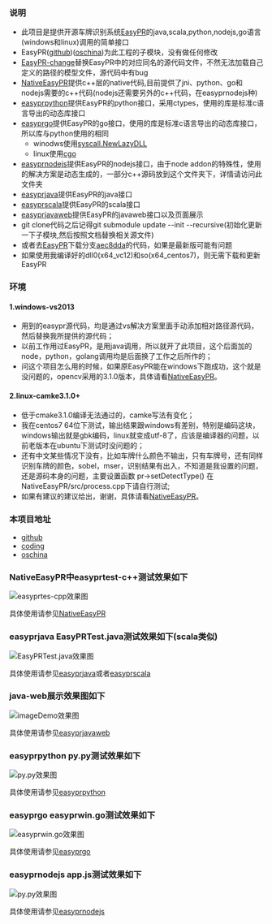 ### 说明
+ 此项目是提供开源车牌识别系统[EasyPR][5]的java,scala,python,nodejs,go语言(windows和linux)调用的简单接口
+ EasyPR([github][5])([oschina][1])为此工程的子模块，没有做任何修改
+ [EasyPR-change](EasyPR-change)替换EasyPR中的对应同名的源代码文件，不然无法加载自己定义的路径的模型文件，源代码中有bug
+ [NativeEasyPR](NativeEasyPR)提供c++层的native代码,目前提供了jni、python、go和nodejs需要的c++代码(nodejs还需要另外的c++代码，在easyprnodejs种)
+ [easyprpython](easyprpython)提供EasyPR的python接口，采用ctypes，使用的库是标准c语言导出的动态库接口
+ [easyprgo](easyprgo)提供EasyPR的go接口，使用的库是标准c语言导出的动态库接口，所以库与python使用的相同
    - winodws使用[syscall.NewLazyDLL][6]
    - linux使用[cgo][7]
+ [easyprnodejs](easyprnodejs)提供EasyPR的nodejs接口，由于node addon的特殊性，使用的解决方案是动态生成的，一部分c++源码放到这个文件夹下，详情请访问此文件夹
+ [easyprjava](easyprjava)提供EasyPR的java接口
+ [easyprscala](easyprscala)提供EasyPR的scala接口
+ [easyprjavaweb](easyprjavaweb)提供EasyPR的javaweb接口以及页面展示
+ git clone代码之后记得git submodule update --init --recursive(初始化更新一下子模块,然后按照文档替换相关源文件)
+ 或者去[EasyPR][5]下载分支[aec8dda][8]的代码，如果是最新版可能有问题
+ 如果使用我编译好的dll0(x64_vc12)和so(x64_centos7)，则无需下载和更新EasyPR

### 环境
#### 1.windows-vs2013
+ 用到的easypr源代码，均是通过vs解决方案里面手动添加相对路径源代码，然后替换我所提供的源代码；
+ 以前工作用过EasyPR，是用java调用，所以就开了此项目，这个后面加的node，python，golang调用均是后面换了工作之后所作的；
+ 问这个项目怎么用的时候，如果原EasyPR能在windows下跑成功，这个就是没问题的，opencv采用的3.1.0版本，具体请看[NativeEasyPR](NativeEasyPR)。

#### 2.linux-camke3.1.0+
+ 低于cmake3.1.0编译无法通过的，camke写法有变化；
+ 我在centos7 64位下测试，输出结果跟windows有差别，特别是编码这块，windows输出就是gbk编码，linux就变成utf-8了，应该是编译器的问题，以前老版本在ubuntu下测试时没问题的；
+ 还有中文某些情况下没有，比如车牌什么颜色不输出，只有车牌号，还有同样识别车牌的颜色，sobel，mser，识别结果有出入，不知道是我设置的问题，还是源码本身的问题，主要设置函数 pr->setDetectType() 在NativeEasyPR/src/process.cpp下请自行测试;
+ 如果有建议的建议给出，谢谢，具体请看[NativeEasyPR](NativeEasyPR)。


### 本项目地址
+ [github][2]
+ [coding][4]
+ [oschina][3]

### NativeEasyPR中easyprtest-c++测试效果如下
![easyprtes-cpp效果图](NativeEasyPR/easyprtest/shows.png)

具体使用请参见[NativeEasyPR](NativeEasyPR)

### easyprjava EasyPRTest.java测试效果如下(scala类似)
![EasyPRTest.java效果图](easyprjava/shows.png)

具体使用请参见[easyprjava](easyprjava)或者[easyprscala](easyprscala)

### java-web展示效果图如下
![imageDemo效果图](easyprjavaweb/shows.jpg)

具体使用请参见[easyprjavaweb](easyprjavaweb)

### easyprpython py.py测试效果如下
![py.py效果图](easyprpython/shows.png)

具体使用请参见[easyprpython](easyprpython)

### easyprgo easyprwin.go测试效果如下
![easyprwin.go效果图](easyprgo/src/easyprgo/shows.png)

具体使用请参见[easyprgo](easyprgo/src/easyprgo)

### easyprnodejs app.js测试效果如下
![py.py效果图](easyprnodejs/shows.png)

具体使用请参见[easyprnodejs](easyprnodejs)

[1]: https://git.oschina.net/easypr/EasyPR.git
[2]: https://github.com/smirkcat/EasyPR-native.git
[3]: https://git.oschina.net/smirkcat/EasyPR-native.git
[4]: https://git.coding.net/smirkcat/EasyPR-native.git
[5]: https://github.com/liuruoze/EasyPR.git
[6]: https://github.com/golang/go/wiki/WindowsDLLs 
[7]: https://github.com/golang/go/wiki/cgo
[8]: https://github.com/liuruoze/EasyPR/tree/aec8ddab4308f7e24487e97bcb32a6f5f6f17c4e